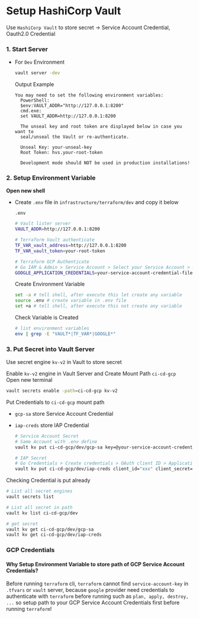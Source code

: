 # Setup HashiCorp Vault

Use `HashiCorp Vault` to store secret -> Service Account Credential, Oauth2.0 Credential

### 1. Start Server

- For `Dev` Environment

  ```bash
  vault server -dev
  ```

  Output Example

  ```text
  You may need to set the following environment variables:
    PowerShell:
    $env:VAULT_ADDR="http://127.0.0.1:8200"
    cmd.exe:
    set VAULT_ADDR=http://127.0.0.1:8200

    The unseal key and root token are displayed below in case you want to
    seal/unseal the Vault or re-authenticate.

    Unseal Key: your-unseal-key
    Root Token: hvs.your-root-token

    Development mode should NOT be used in production installations!
  ```

### 2. Setup Environment Variable

<b>Open new shell</b>

- Create `.env` file in `infrastructure/terraform/dev` and copy it below

  `.env`

  ```bash
  # Vault lister server
  VAULT_ADDR=http://127.0.0.1:8200

  # Terraform Vault authenticate
  TF_VAR_vault_address=http://127.0.0.1:8200
  TF_VAR_vault_token=your-root-token

  # Terraform GCP Authenticate
  # Go IAM & Admin > Service Account > Select your Service Account > Keys > Create New Key > Download Key json file
  GOOGLE_APPLICATION_CREDENTIALS=your-service-account-credential-file-name.json
  ```

  Create Environment Variable

  ```bash
  set -a # tell shell, after execute this let create any variable
  source .env # create variable in .env file
  set +a # tell shell, after execute this not create any variable
  ```

  Check Variable is Created

  ```bash
  # list environment variables
  env | grep -E "VAULT*|TF_VAR*|GOOGLE*"
  ```

### 3. Put Secret into Vault Server

Use secret engine `kv-v2` in Vault to store secret

Enable `kv-v2` engine in Vault Server and Create Mount Path `ci-cd-gcp`<br>
Open new terminal

```bash
vault secrets enable -path=ci-cd-gcp kv-v2
```

Put Credentials to `ci-cd-gcp` mount path

- `gcp-sa` store Service Account Credential
- `iap-creds` store IAP Credential

  ```bash
  # Service Account Secret
  # Same Account with .env define
  vault kv put ci-cd-gcp/dev/gcp-sa key=@your-service-account-credential.json

  # IAP Secret
  # Go Credentials > Create credentials > OAuth client ID > Application Type: Web application > Fill Authorized redirect URLs "https://iap.googleapis.com/oauth2/v2/authorize"
  vault kv put ci-cd-gcp/dev/iap-creds client_id="xxx" client_secret="xxx"
  ```

Checking Credential is put already

```bash
# List all secret engines
vault secrets list

# List all secret in path
vault kv list ci-cd-gcp/dev

# get secret
vault kv get ci-cd-gcp/dev/gcp-sa
vault kv get ci-cd-gcp/dev/iap-creds
```

### GCP Credentials

#### Why Setup Environment Variable to store path of GCP Service Account Credentials?

Before running `terraform` cli, `terraform` cannot find `service-account-key` in `.tfvars` or `vault` server, because `google` provider need credentials to authenticate with `terraform` before running such as `plan, apply, destroy, ...` so setup path to your GCP Service Account Credentials first before running `terraform`!
